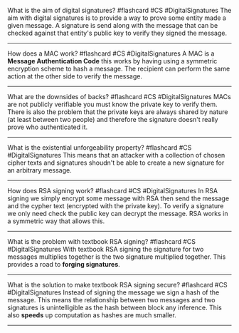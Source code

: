 What is the aim of digital signatures? #flashcard #CS #DigitalSignatures
	The aim with digital signatures is to provide a way to prove some entity made a given message. A signature is send along with the message that can be checked against that entity's public key to verify they signed the message.

---
How does a MAC work? #flashcard #CS #DigitalSignatures 
	A MAC is a **Message Authentication Code** this works by having using a symmetric encryption scheme to hash a message. The recipient can perform the same action at the other side to verify the message.

---
What are the downsides of backs? #flashcard #CS #DigitalSignatures 
	MACs are not publicly verifiable you must know the private key to verify them. There is also the problem that the private keys are always shared by nature (at least between two people) and therefore the signature doesn't really prove who authenticated it.

---
What is the existential unforgeability property? #flashcard #CS #DigitalSignatures 
	This means that an attacker with a collection of chosen cipher texts and signatures shoudn't be able to create a new signature for an arbitrary message.

---
How does RSA signing work? #flashcard #CS #DigitalSignatures 
	In RSA signing we simply encrypt some message with RSA then send the message and the cypher text (encrypted with the private key). To verify a signature we only need check the public key can decrypt the message. RSA works in a symmetric way that allows this.

---
What is the problem with textbook RSA signing? #flashcard #CS #DigitalSignatures
	With textbook RSA signing the signature for two messages multiplies together is the two signature multiplied together. This provides a road to **forging signatures**.

---
What is the solution to make textbook RSA signing secure? #flashcard #CS #DigitalSignatures 
	Instead of signing the message we sign a hash of the message. This means the relationship between two messages and two signatures is unintelligible as the hash between block any inference. This also **speeds** up computation as hashes are much smaller.

---
